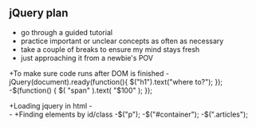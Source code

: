## jQuery plan

- go through a guided tutorial
- practice important or unclear concepts as often as necessary
- take a couple of breaks to ensure my mind stays fresh
- just approaching it from a newbie's POV

+To make sure code runs after DOM is finished
	-jQuery(document).ready(function(){
	 $("h1").text("where to?"); 
	}); 
	-$(function() {
    $( "span" ).text( "$100" );
  });

+Loading jquery in html
	- <script src="jquery.min.js"></script>  
	- <script src="application.js"></script>
+Finding elements by id/class
	-$("p");
	-$("#container");
	-$(".articles");